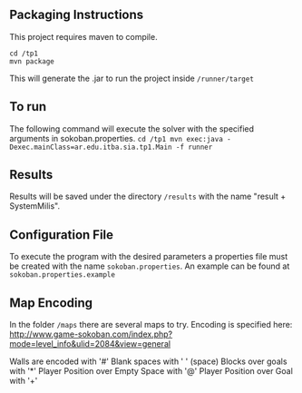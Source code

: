 ## Packaging Instructions

This project requires maven to compile.

```
cd /tp1
mvn package
```

This will generate the .jar to run the project inside `/runner/target`

## To run

The following command will execute the solver with the specified arguments in sokoban.properties.
``
cd /tp1
mvn exec:java -Dexec.mainClass=ar.edu.itba.sia.tp1.Main -f runner
``

## Results

Results will be saved under the directory `/results` with the name "result + SystemMilis".

## Configuration File

To execute the program with the desired parameters a properties file must be created with the name `sokoban.properties`.
An example can be found at `sokoban.properties.example`

## Map Encoding

In the folder `/maps` there are several maps to try. Encoding is specified here: http://www.game-sokoban.com/index.php?mode=level_info&ulid=2084&view=general

Walls are encoded with '#'
Blank spaces with ' ' (space)
Blocks over goals with '*'
Player Position over Empty Space with '@'
Player Position over Goal with '+'



